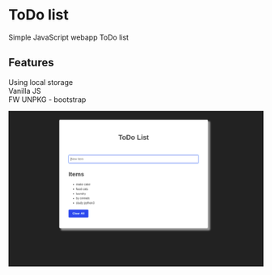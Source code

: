 # ToDo list

Simple JavaScript webapp ToDo list

## Features
Using local storage\
Vanilla JS\
FW UNPKG - bootstrap

![todolistimg](https://github.com/BibianaBalBar/todoList/blob/master/img/todo.png)